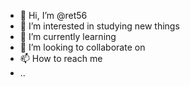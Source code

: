 - 👋 Hi, I’m @ret56 
- 👀 I’m interested in studying new things 
- 🌱 I’m currently learning 
- 💞️ I’m looking to collaborate on 
- 📫 How to reach me 
- ..

<!---
ret56/ret56 is a ✨ special ✨ repository because its `README.md` (this file) appears on your GitHub profile.
You can click the Preview link to take a look at your changes.
--->

